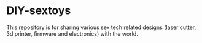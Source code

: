 # DIY-sextoys
This repository is for sharing various sex tech related designs (laser cutter, 3d printer, firmware and electronics) with the world.
